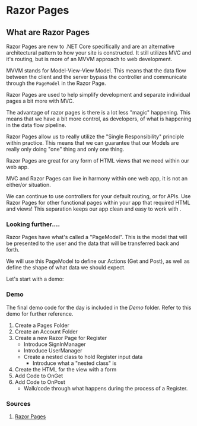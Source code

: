 # Razor Pages

## What are Razor Pages
Razor Pages are new to .NET Core specifically and are an alternative architectural pattern to 
how your site is constructed. It still utilizes MVC and it's routing, but is more of an MVVM approach to 
web development. 

MVVM stands for Model-View-View Model. This means
that the data flow between the client and the server bypass the 
controller and communicate through the `PageModel` in the 
Razor Page.

Razor Pages are used to help simplify development and separate individual pages a bit more with MVC.

The advantage of razor pages is there is a lot less "magic" happening. This means that we 
have a bit more control, as developers, of what is happening in the data flow pipeline. 

Razor Pages allow us to really utilize the "Single Responsibility" principle within practice. This means
that we can guarantee that our Models are really only doing "one" thing and only one thing. 

Razor Pages are great for any form of HTML views that we need within our web app.

MVC and Razor Pages can live in harmony within one web app, it is not an either/or situation. 

We can continue to use controllers for your default routing, or for APIs. Use Razor Pages for other functional pages within
your app that required HTML and views! This separation keeps our app clean and easy to work with .


### Looking further....
Razor Pages have what's called a "PageModel". This is the model that will be presented to the user
and the data that will be transferred back and forth. 

We will use this PageModel to define our Actions (Get and Post), as well as
define the shape of what data we should expect.

Let's start with a demo: 


### Demo
The final demo code for the day is included in the *Demo* folder. 
Refer to this demo for further reference. 

1. Create a Pages Folder
1. Create an Account Folder
1. Create a new Razor Page for Register
    - Introduce SignInManager
    - Introduce UserManager
    - Create a nested class to hold Register input data
      - Introduce what a "nested class" is
1. Create the HTML for the view with a form
1. Add Code to OnGet
1. Add Code to OnPost
   - Walk/code through what happens during the process of a Register.


### Sources
1. [Razor Pages](https://docs.microsoft.com/en-us/aspnet/core/razor-pages/?view=aspnetcore-2.2&tabs=visual-studio)